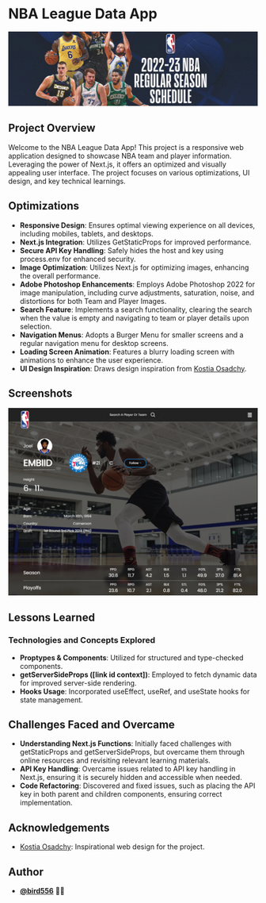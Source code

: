 # NBA League Data App

![Logo](public/cover.jpg)

## Project Overview

Welcome to the NBA League Data App! This project is a responsive web application designed to showcase NBA team and player information. Leveraging the power of Next.js, it offers an optimized and visually appealing user interface. The project focuses on various optimizations, UI design, and key technical learnings.

## Optimizations

- **Responsive Design**: Ensures optimal viewing experience on all devices, including mobiles, tablets, and desktops.
- **Next.js Integration**: Utilizes GetStaticProps for improved performance.
- **Secure API Key Handling**: Safely hides the host and key using process.env for enhanced security.
- **Image Optimization**: Utilizes Next.js for optimizing images, enhancing the overall performance.
- **Adobe Photoshop Enhancements**: Employs Adobe Photoshop 2022 for image manipulation, including curve adjustments, saturation, noise, and distortions for both Team and Player Images.
- **Search Feature**: Implements a search functionality, clearing the search when the value is empty and navigating to team or player details upon selection.
- **Navigation Menus**: Adopts a Burger Menu for smaller screens and a regular navigation menu for desktop screens.
- **Loading Screen Animation**: Features a blurry loading screen with animations to enhance the user experience.
- **UI Design Inspiration**: Draws design inspiration from [Kostia Osadchy](https://dribbble.com/shots/4747073-NBA-Player-Profile-Redesign).

## Screenshots

![App Screenshot](public/player.jpg)

## Lessons Learned

### Technologies and Concepts Explored

- **Proptypes & Components**: Utilized for structured and type-checked components.
- **getServerSideProps ([link id context])**: Employed to fetch dynamic data for improved server-side rendering.
- **Hooks Usage**: Incorporated useEffect, useRef, and useState hooks for state management.

## Challenges Faced and Overcame

- **Understanding Next.js Functions**: Initially faced challenges with getStaticProps and getServerSideProps, but overcame them through online resources and revisiting relevant learning materials.
- **API Key Handling**: Overcame issues related to API key handling in Next.js, ensuring it is securely hidden and accessible when needed.
- **Code Refactoring**: Discovered and fixed issues, such as placing the API key in both parent and children components, ensuring correct implementation.

## Acknowledgements

- [Kostia Osadchy](https://dribbble.com/shots/4747073-NBA-Player-Profile-Redesign): Inspirational web design for the project.

## Author

- [**@bird556**](https://github.com/bird556) 🙋‍♂️
